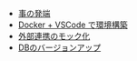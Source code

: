 - [事の発端](./chapter_1.md)
- [Docker + VSCode で環境構築](./chapter_2.md)
- [外部連携のモック化](./chapter_3.md)
- [DBのバージョンアップ](./chapter_4.md)
